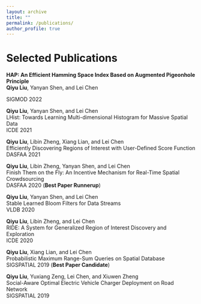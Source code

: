 ```yaml
---
layout: archive
title: ""
permalink: /publications/
author_profile: true
---
```


Selected Publications
=====
**HAP: An Efficient Hamming Space Index Based on Augmented Pigeonhole Principle**  
**Qiyu Liu**, Yanyan Shen, and Lei Chen   
<div class="alert-success">
SIGMOD 2022
</div>   


**Qiyu Liu**, Yanyan Shen, and Lei Chen   
LHist: Towards Learning Multi-dimensional Histogram for Massive Spatial Data   
ICDE 2021   


**Qiyu Liu**, Libin Zheng, Xiang Lian, and Lei Chen   
Efficiently Discovering Regions of Interest with User-Defined Score Function    
DASFAA 2021   

**Qiyu Liu**, Libin Zheng, Yanyan Shen, and Lei Chen   
Finish Them on the Fly: An Incentive Mechanism for Real-Time Spatial Crowdsourcing   
DASFAA 2020 (**Best Paper Runnerup**)   

**Qiyu Liu**, Yanyan Shen, and Lei Chen   
Stable Learned Bloom Filters for Data Streams   
VLDB 2020   

**Qiyu Liu**, Libin Zheng, and Lei Chen   
RIDE: A System for Generalized Region of Interest Discovery and Exploration   
ICDE 2020   

**Qiyu Liu**, Xiang Lian, and Lei Chen   
Probabilistic Maximum Range-Sum Queries on Spatial Database   
SIGSPATIAL 2019 (**Best Paper Candidate**)   

**Qiyu Liu**, Yuxiang Zeng, Lei Chen, and Xiuwen Zheng   
Social-Aware Optimal Electric Vehicle Charger Deployment on Road Network   
SIGSPATIAL 2019   


  
